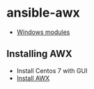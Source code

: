 # ansible-awx

- [Windows modules](https://docs.ansible.com/ansible/latest/modules/list_of_windows_modules.html)

## Installing AWX
- Install Centos 7 with GUI
- [Install AWX](https://www.howtoforge.com/tutorial/how-to-install-ansible-awx-with-docker-on-centos/)

